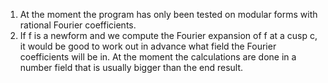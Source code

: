 1. At the moment the program has only been tested on modular forms with rational Fourier coefficients.
2. If f is a newform and we compute the Fourier expansion of f at a cusp c, it would be good to work out in advance what field the Fourier coefficients will be in. At the moment the calculations are done in a number field that is usually bigger than the end result.
